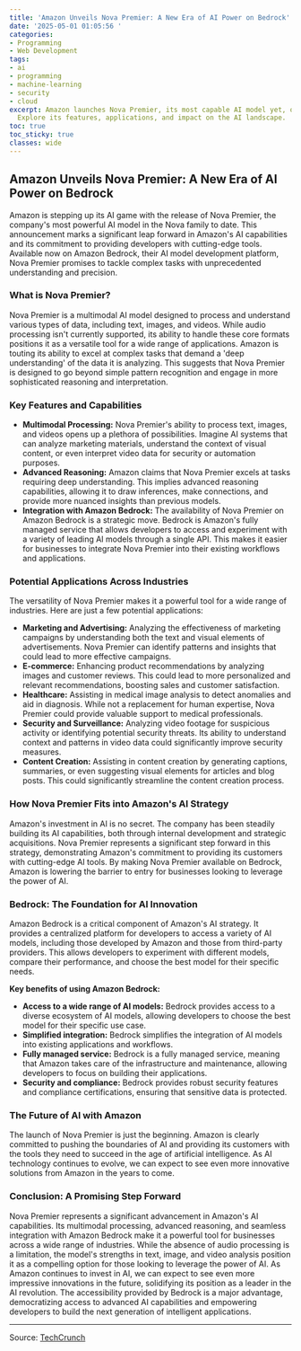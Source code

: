 ```yaml
---
title: 'Amazon Unveils Nova Premier: A New Era of AI Power on Bedrock'
date: '2025-05-01 01:05:56 '
categories:
- Programming
- Web Development
tags:
- ai
- programming
- machine-learning
- security
- cloud
excerpt: Amazon launches Nova Premier, its most capable AI model yet, on Amazon Bedrock.
  Explore its features, applications, and impact on the AI landscape.
toc: true
toc_sticky: true
classes: wide
---
```


## Amazon Unveils Nova Premier: A New Era of AI Power on Bedrock

Amazon is stepping up its AI game with the release of Nova Premier, the company's most powerful AI model in the Nova family to date. This announcement marks a significant leap forward in Amazon's AI capabilities and its commitment to providing developers with cutting-edge tools. Available now on Amazon Bedrock, their AI model development platform, Nova Premier promises to tackle complex tasks with unprecedented understanding and precision.

### What is Nova Premier?

Nova Premier is a multimodal AI model designed to process and understand various types of data, including text, images, and videos. While audio processing isn't currently supported, its ability to handle these core formats positions it as a versatile tool for a wide range of applications. Amazon is touting its ability to excel at complex tasks that demand a 'deep understanding' of the data it is analyzing. This suggests that Nova Premier is designed to go beyond simple pattern recognition and engage in more sophisticated reasoning and interpretation.

### Key Features and Capabilities

*   **Multimodal Processing:** Nova Premier's ability to process text, images, and videos opens up a plethora of possibilities. Imagine AI systems that can analyze marketing materials, understand the context of visual content, or even interpret video data for security or automation purposes.
*   **Advanced Reasoning:** Amazon claims that Nova Premier excels at tasks requiring deep understanding. This implies advanced reasoning capabilities, allowing it to draw inferences, make connections, and provide more nuanced insights than previous models.
*   **Integration with Amazon Bedrock:** The availability of Nova Premier on Amazon Bedrock is a strategic move. Bedrock is Amazon's fully managed service that allows developers to access and experiment with a variety of leading AI models through a single API. This makes it easier for businesses to integrate Nova Premier into their existing workflows and applications.

### Potential Applications Across Industries

The versatility of Nova Premier makes it a powerful tool for a wide range of industries. Here are just a few potential applications:

*   **Marketing and Advertising:** Analyzing the effectiveness of marketing campaigns by understanding both the text and visual elements of advertisements. Nova Premier can identify patterns and insights that could lead to more effective campaigns.
*   **E-commerce:** Enhancing product recommendations by analyzing images and customer reviews. This could lead to more personalized and relevant recommendations, boosting sales and customer satisfaction.
*   **Healthcare:** Assisting in medical image analysis to detect anomalies and aid in diagnosis. While not a replacement for human expertise, Nova Premier could provide valuable support to medical professionals.
*   **Security and Surveillance:** Analyzing video footage for suspicious activity or identifying potential security threats. Its ability to understand context and patterns in video data could significantly improve security measures.
*   **Content Creation:** Assisting in content creation by generating captions, summaries, or even suggesting visual elements for articles and blog posts. This could significantly streamline the content creation process.

### How Nova Premier Fits into Amazon's AI Strategy

Amazon's investment in AI is no secret. The company has been steadily building its AI capabilities, both through internal development and strategic acquisitions. Nova Premier represents a significant step forward in this strategy, demonstrating Amazon's commitment to providing its customers with cutting-edge AI tools. By making Nova Premier available on Bedrock, Amazon is lowering the barrier to entry for businesses looking to leverage the power of AI.

### Bedrock: The Foundation for AI Innovation

Amazon Bedrock is a critical component of Amazon's AI strategy. It provides a centralized platform for developers to access a variety of AI models, including those developed by Amazon and those from third-party providers. This allows developers to experiment with different models, compare their performance, and choose the best model for their specific needs.

**Key benefits of using Amazon Bedrock:**

*   **Access to a wide range of AI models:** Bedrock provides access to a diverse ecosystem of AI models, allowing developers to choose the best model for their specific use case.
*   **Simplified integration:** Bedrock simplifies the integration of AI models into existing applications and workflows.
*   **Fully managed service:** Bedrock is a fully managed service, meaning that Amazon takes care of the infrastructure and maintenance, allowing developers to focus on building their applications.
*   **Security and compliance:** Bedrock provides robust security features and compliance certifications, ensuring that sensitive data is protected.

### The Future of AI with Amazon

The launch of Nova Premier is just the beginning. Amazon is clearly committed to pushing the boundaries of AI and providing its customers with the tools they need to succeed in the age of artificial intelligence. As AI technology continues to evolve, we can expect to see even more innovative solutions from Amazon in the years to come.

### Conclusion: A Promising Step Forward

Nova Premier represents a significant advancement in Amazon's AI capabilities. Its multimodal processing, advanced reasoning, and seamless integration with Amazon Bedrock make it a powerful tool for businesses across a wide range of industries. While the absence of audio processing is a limitation, the model's strengths in text, image, and video analysis position it as a compelling option for those looking to leverage the power of AI. As Amazon continues to invest in AI, we can expect to see even more impressive innovations in the future, solidifying its position as a leader in the AI revolution. The accessibility provided by Bedrock is a major advantage, democratizing access to advanced AI capabilities and empowering developers to build the next generation of intelligent applications.


---

Source: [TechCrunch](https://techcrunch.com/2025/04/30/amazon-launches-nova-premier-its-largest-ai-model-yet/)